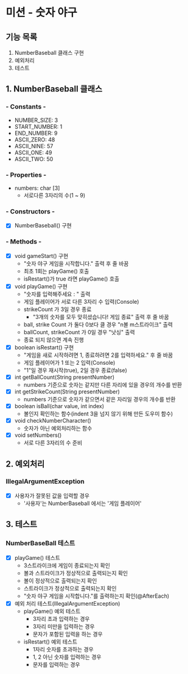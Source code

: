 # 미션 - 숫자 야구
## 기능 목록
1. NumberBaseball 클래스 구현
2. 예외처리
3. 테스트

## 1. NumberBaseball 클래스
### - Constants -
- NUMBER_SIZE: 3
- START_NUMBER: 1
- END_NUMBER: 9
- ASCII_ZERO: 48
- ASCII_NINE: 57
- ASCII_ONE: 49
- ASCII_TWO: 50

### - Properties -
- numbers: char [3]
    - 서로다른 3자리의 수(1 ~ 9)

### - Constructors -
- [x] NumberBaseball() 구현

### - Methods -
- [x] void gameStart() 구현
  - "숫자 야구 게임을 시작합니다." 출력 후 줄 바꿈
  - 최초 1회는 playGame() 호출
  - isRestart()가 true 라면 playGame() 호출
- [x] void playGame() 구현
  - "숫자를 입력해주세요 : " 출력
  - 게임 플레이어가 서로 다른 3자리 수 입력(Console)
  - strikeCount 가 3일 경우 종료
      - "3개의 숫자를 모두 맞히셨습니다! 게임 종료" 출력 후 줄 바꿈
  - ball, strike Count 가 둘다 0보다 클 경우 "n볼 m스트라이크" 출력
  - ballCount, strikeCount 가 0일 경우 "낫싱" 출력
  - 종료 되지 않으면 계속 진행
- [x] boolean isRestart() 구현
  - "게임을 새로 시작하려면 1, 종료하려면 2를 입력하세요." 후 줄 바꿈
  - 게임 플레이어가 1 또는 2 입력(Console)
  - "1"일 경우 재시작(true), 2일 경우 종료(false)
- [x] int getBallCount(String presentNumber)
  - numbers 기준으로 숫자는 같지만 다른 자리에 있을 경우의 개수를 반환
- [x] int getStrikeCount(String presentNumber)
  - numbers 기준으로 숫자가 같으면서 같은 자리일 경우의 개수를 반환
- [x] boolean isBall(char value, int index)
  - 볼인지 확인하는 함수(indent 3을 넘지 않기 위해 만든 도우미 함수)
- [x] void checkNumberCharacter() 
  - 숫자가 아닌 예외처리하는 함수
- [x] void setNumbers()
  - 서로 다른 3자리의 수 준비

## 2. 예외처리
### IllegalArgumentException
- [x] 사용자가 잘못된 값을 입력할 경우
    - '사용자'는 NumberBaseball 에서는 '게임 플레이어'

## 3. 테스트
### NumberBaseBall 테스트
- [x] playGame() 테스트
    - 3스트라이크에 게임이 종료되는지 확인
    - 볼과 스트라이크가 정상적으로 출력되는지 확인
    - 볼이 정상적으로 출력되는지 확인
    - 스트라이크가 정상적으로 출력되는지 확인
    - "숫자 야구 게임을 시작합니다."를 출력하는지 확인(@AfterEach) 
- [x] 예외 처리 테스트(IllegalArgumentException)
  - playGame() 예외 테스트
    - 3자리 초과 입력하는 경우
    - 3자리 미만을 입력하는 경우
    - 문자가 포함된 입력을 하는 경우
  - isRestart() 예외 테스트
    - 1자리 숫자를 초과하는 경우
    - 1, 2 아닌 숫자를 입력하는 경우
    - 문자를 입력하는 경우